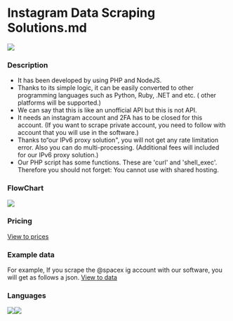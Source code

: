 # Instagram Data Scraping Solutions.md

![](https://ahmetozel.github.io/instagram_data_scraping_solution/logo.png)


### Description

- It has been developed by using PHP and NodeJS.
- Thanks to its simple logic, it can be easily converted to other programming languages such as Python, Ruby, .NET and etc. ( other platforms will be supported.)
- We can say that this is like an unofficial API but this is not API.
- It needs an instagram account and 2FA has to be closed for this account. (If you want to scrape private account, you need to follow with account that you will use in the software.)
- Thanks to“our IPv6 proxy solution", you will not get any rate limitation error. Also you can do multi-processing. (Additional fees will included for our IPv6 proxy solution.)
- Our PHP script has some functions. These are 'curl' and 'shell_exec'. Therefore you should not forget: You cannot use with shared hosting.

### FlowChart
![](https://ahmetozel.github.io/instagram_data_scraping_solution/flow-chart.png)

### Pricing
[View to prices](https://ahmetozel.github.io/instagram_data_scraping_solution/pricing.html "View to prices")

### Example data
For example, If you scrape the @spacex ig account with our software, you will get as follows a json.
[View to data](https://jsonformatter.org/json-viewer/99ed3c "View to data")

### Languages
![](https://ahmetozel.github.io/instagram_data_scraping_solution/usa.png)![](https://ahmetozel.github.io/instagram_data_scraping_solution/turkey.png)
